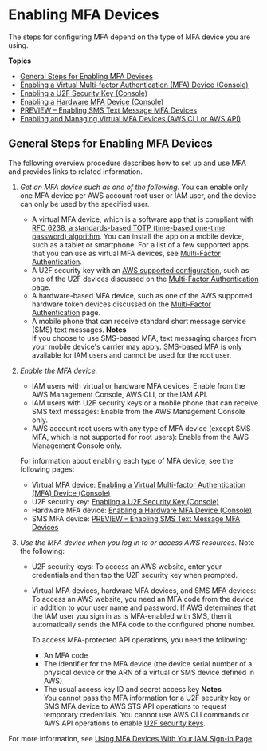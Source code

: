 # Enabling MFA Devices<a name="id_credentials_mfa_enable"></a>

The steps for configuring MFA depend on the type of MFA device you are using\.

**Topics**
+ [General Steps for Enabling MFA Devices](#id_credentials_mfa_enable-overview)
+ [Enabling a Virtual Multi\-factor Authentication \(MFA\) Device \(Console\)](id_credentials_mfa_enable_virtual.md)
+ [Enabling a U2F Security Key \(Console\)](id_credentials_mfa_enable_u2f.md)
+ [Enabling a Hardware MFA Device \(Console\)](id_credentials_mfa_enable_physical.md)
+ [PREVIEW – Enabling SMS Text Message MFA Devices](id_credentials_mfa_enable_sms.md)
+ [Enabling and Managing Virtual MFA Devices \(AWS CLI or AWS API\)](id_credentials_mfa_enable_cliapi.md)

## General Steps for Enabling MFA Devices<a name="id_credentials_mfa_enable-overview"></a>

The following overview procedure describes how to set up and use MFA and provides links to related information\.

1. *Get an MFA device such as one of the following\.* You can enable only one MFA device per AWS account root user or IAM user, and the device can only be used by the specified user\.
   + A virtual MFA device, which is a software app that is compliant with [RFC 6238, a standards\-based TOTP \(time\-based one\-time password\) algorithm](https://tools.ietf.org/html/rfc6238)\. You can install the app on a mobile device, such as a tablet or smartphone\. For a list of a few supported apps that you can use as virtual MFA devices, see [Multi\-Factor Authentication](http://aws.amazon.com/iam/details/mfa/)\.
   + A U2F security key with an [AWS supported configuration](id_credentials_mfa_u2f_supported_configurations.md), such as one of the U2F devices discussed on the [Multi\-Factor Authentication](http://aws.amazon.com/iam/details/mfa/) page\.
   + A hardware\-based MFA device, such as one of the AWS supported hardware token devices discussed on the [Multi\-Factor Authentication](http://aws.amazon.com/iam/details/mfa/) page\.
   + A mobile phone that can receive standard short message service \(SMS\) text messages\.
**Notes**  
If you choose to use SMS\-based MFA, text messaging charges from your mobile device's carrier may apply\. 
SMS\-based MFA is only available for IAM users and cannot be used for the root user\.

1. *Enable the MFA device\.* 
   + IAM users with virtual or hardware MFA devices: Enable from the AWS Management Console, AWS CLI, or the IAM API\.
   + IAM users with U2F security keys or a mobile phone that can receive SMS text messages: Enable from the AWS Management Console only\.
   + AWS account root users with any type of MFA device \(except SMS MFA, which is not supported for root users\): Enable from the AWS Management Console only\.

   For information about enabling each type of MFA device, see the following pages:
   + Virtual MFA device: [Enabling a Virtual Multi\-factor Authentication \(MFA\) Device \(Console\)](id_credentials_mfa_enable_virtual.md)
   + U2F security key: [Enabling a U2F Security Key \(Console\)](id_credentials_mfa_enable_u2f.md) 
   + Hardware MFA device: [Enabling a Hardware MFA Device \(Console\)](id_credentials_mfa_enable_physical.md)
   + SMS MFA device: [PREVIEW – Enabling SMS Text Message MFA Devices](id_credentials_mfa_enable_sms.md)

1. *Use the MFA device when you log in to or access AWS resources\.* Note the following:
   + U2F security keys: To access an AWS website, enter your credentials and then tap the U2F security key when prompted\.
   + Virtual MFA devices, hardware MFA devices, and SMS MFA devices: To access an AWS website, you need an MFA code from the device in addition to your user name and password\. If AWS determines that the IAM user you sign in as is MFA\-enabled with SMS, then it automatically sends the MFA code to the configured phone number\.

     To access MFA\-protected API operations, you need the following:
     + An MFA code
     + The identifier for the MFA device \(the device serial number of a physical device or the ARN of a virtual or SMS device defined in AWS\)
     + The usual access key ID and secret access key
**Notes**  
You cannot pass the MFA information for a U2F security key or SMS MFA device to AWS STS API operations to request temporary credentials\.
You cannot use AWS CLI commands or AWS API operations to enable [U2F security keys](id_credentials_mfa_enable_u2f.md)\.

For more information, see [Using MFA Devices With Your IAM Sign\-in Page](console_sign-in-mfa.md)\. 
